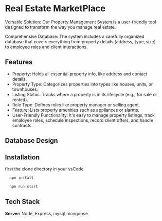 
# Real Estate MarketPlace

Versatile Solution: Our Property Management System is a user-friendly tool designed to transform the way you manage real estate.

Comprehensive Database: The system includes a carefully organized database that covers everything from property details (address, type, size) to employee roles and client interactions.


## Features

- Property: Holds all essential property info, like address and contact details.
- Property Type: Categorizes properties into types like houses, units, or townhouses.
- Listing Status: Tracks where a property is in its lifecycle (e.g., for sale or rented).
- Role Type: Defines roles like property manager or selling agent.
- Feature: Lists property amenities such as appliances or alarms.
- User-Friendly Functionality: It's easy to manage property listings, track employee roles, schedule inspections, record client offers, and handle contracts.

## Database Design 








## Installation


first the clone directory in your vsCode
```bash
  npm install 
```
    
```bash
  npm run start
```


## Tech Stack



**Server:** Node, Express, mysql,mongoose

